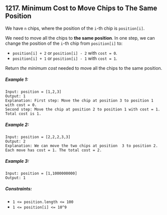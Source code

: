 ## 1217. Minimum Cost to Move Chips to The Same Position

We have ```n``` chips, where the position of the ```i```-th chip is ```position[i]```.

We need to move all the chips to **the same position**. In one step, we can change the position of the ```i```-th chip from ```position[i]``` to:

* ```position[i] + 2``` or ```position[i] - 2``` with ```cost = 0```.
* ```position[i] + 1``` or ```position[i] - 1``` with ```cost = 1```.

Return *the minimum cost* needed to move all the chips to the same position.

##### Example 1:
```
Input: position = [1,2,3]
Output: 1
Explanation: First step: Move the chip at position 3 to position 1 with cost = 0.
Second step: Move the chip at position 2 to position 1 with cost = 1.
Total cost is 1.
```
##### Example 2:
```
Input: position = [2,2,2,3,3]
Output: 2
Explanation: We can move the two chips at position  3 to position 2. Each move has cost = 1. The total cost = 2.
```
##### Example 3:
```
Input: position = [1,1000000000]
Output: 1
```

##### Constraints:

* ```1 <= position.length <= 100```
* ```1 <= position[i] <= 10^9```